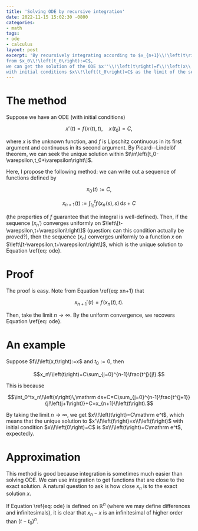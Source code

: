 ```yaml
---
title: 'Solving ODE by recursive integration'
date: 2022-11-15 15:02:30 -0800
categories:
- math
tags:
- ode
- calculus
layout: post
excerpt: 'By recursively integrating according to $x_{n+1}\\!\left(t\right):=\int_{t_0}^tf\\!\left(x_n\\!\left(s\right),s\right)\,\mathrm ds+C$
from $x_0\\!\left(t_0\right):=C$,
we can get the solution of the ODE $x''\\!\left(t\right)=f\\!\left(x\\!\left(t\right),t\right)$
with initial conditions $x\\!\left(t_0\right)=C$ as the limit of the sequence of functions.'
---
```


# The method

Suppose we have an ODE (with initial conditions)

$$\begin{equation}
x'\!\left(t\right)=f\!\left(x\!\left(t\right),t\right),
\quad x\!\left(t_0\right)=C,
\label{eq: ode}
\end{equation}$$

where $x$ is the unknown function,
and $f$ is Lipschitz continuous in its first argument and continuous in its second argument.
By Picard--Lindelöf theorem, we can seek the unique solution within $t\in\left\[t_0-\varepsilon,t_0+\varepsilon\right\]$.

Here, I propose the following method:
we can write out a sequence of functions defined by

$$\begin{equation}x_0\!\left(t\right):=C,\label{eq: x0}\end{equation}$$

$$\begin{equation}
x_{n+1}\!\left(t\right):=\int_{t_0}^tf\!\left(x_n\!\left(s\right),s\right)\,\mathrm ds+C
\label{eq: xn+1}
\end{equation}$$

(the properties of $f$ guarantee that the integral is well-defined).
Then, if the sequence $\left(x_n'\right)$ converges uniformly on $\left\[t-\varepsilon,t+\varepsilon\right\]$
(question: can this condition actually be proved?),
then the sequence $\left(x_n\right)$ converges uniformly to a function $x$ on $\left\[t-\varepsilon,t+\varepsilon\right\]$,
which is the unique solution to Equation \ref{eq: ode}.

# Proof

The proof is easy. Note from Equation \ref{eq: xn+1} that

$$x_{n+1}'\!\left(t\right)=f\!\left(x_n\!\left(t\right),t\right).$$

Then, take the limit $n\to\infty$. By the uniform convergence, we recovers Equation \ref{eq: ode}.

# An example

Suppose $f\\!\left(x,t\right):=x$ and $t_0:=0$, then

$$x_n\!\left(t\right)=C\sum_{j=0}^{n-1}\frac{t^j}{j!}.$$

This is because

$$\int_0^tx_n\!\left(s\right)\,\mathrm ds+C=C\sum_{j=0}^{n-1}\frac{t^{j+1}}{j!\left(j+1\right)}+C=x_{n+1}\!\left(t\right).$$

By taking the limit $n\to\infty$, we get $x\\!\left(t\right)=C\mathrm e^t$,
which means that the unique solution to $x'\\!\left(t\right)=x\\!\left(t\right)$
with initial condition $x\\!\left(0\right)=C$ is $x\\!\left(t\right)=C\mathrm e^t$,
expectedly.

# Approximation

This method is good because integration is sometimes much easier than solving ODE.
We can use integration to get functions that are close to the exact solution.
A natural question to ask is how close $x_n$ is to the exact solution $x$.

If Equation \ref{eq: ode} is defined on $\mathbb R^n$ (where we may define differences and infinitesimals),
it is clear that $x_n-x$ is an infinitesimal of higher order than $\left(t-t_0\right)^n$.
